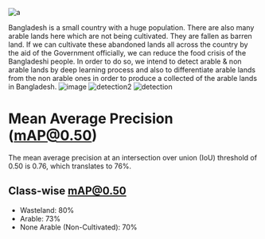 ![a](https://github.com/sftSalman/Arable_land_and_nonarable_land_dectection_from_sataleite_images-/assets/33355278/017a4ad1-08e2-4afc-ab06-f1807301644a)



Bangladesh is a small country with a
huge population. There are also many
arable lands here which are not being
cultivated. They are fallen as barren
land. If we can cultivate these
abandoned lands all across the country
by the aid of the Government officially,
we can reduce the food crisis of the
Bangladeshi people. In order to do so,
we intend to detect arable & non arable
lands by deep learning process and
also to differentiate arable lands from
the non arable ones in order to produce
a collected of the arable lands in
Bangladesh.
 ![image](https://user-images.githubusercontent.com/33355278/152309143-068110fe-446b-4940-99af-9e6d320e72e4.png)
 ![detection2](https://github.com/sftSalman/Arable_land_and_nonarable_land_dectection_from_sataleite_images-/assets/33355278/b9e227fa-0b90-4839-a403-df6edecb89e4)
![detection](https://github.com/sftSalman/Arable_land_and_nonarable_land_dectection_from_sataleite_images-/assets/33355278/2b295cd7-ad35-4f60-852c-1f479d8ccdf4)
# Mean Average Precision (mAP@0.50)

The mean average precision at an intersection over union (IoU) threshold of 0.50 is 0.76, which translates to 76%.

## Class-wise mAP@0.50

- Wasteland: 80%
- Arable: 73%
- None Arable (Non-Cultivated): 70%


